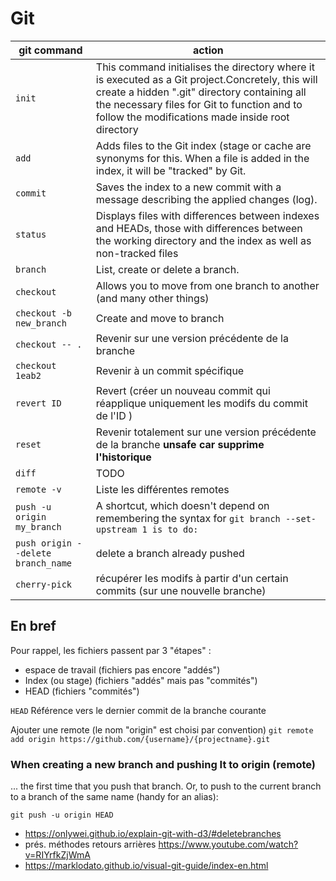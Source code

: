 # Git 

|git command|action|
|-----------------------------|--------------|
|`init`|This command initialises the directory where it is executed as a Git project.Concretely, this will create a hidden ".git" directory containing all the necessary files for Git to function and to follow the modifications made inside root directory|
|`add`|Adds files to the Git index (stage or cache are synonyms for this. When a file is added in the index, it will be "tracked" by Git.|
|`commit`| Saves the index to a new commit with a message describing the applied changes (log).|
|`status`|Displays files with differences between indexes and HEADs, those with differences between the working directory and the index as well as non-tracked files|
|`branch`|List, create or delete a branch.|
|`checkout` |Allows you to move from one branch to another (and many other things)|
|`checkout -b new_branch`   | Create and move to branch|
| `checkout -- .` | Revenir sur une version précédente de la branche|
|`checkout 1eab2` | Revenir à un commit spécifique|
|`revert ID`| Revert (créer un nouveau commit qui réapplique uniquement les modifs du commit de l'ID )|
|`reset` | Revenir totalement sur une version précédente de la branche **unsafe car supprime l'historique** |
|`diff`|TODO|
|`remote -v`| Liste les différentes remotes|
|`push -u origin my_branch`|A shortcut, which doesn't depend on remembering the syntax for `git branch --set-upstream 1 is to do:`
|`push origin --delete branch_name`| delete a branch already pushed|
|`cherry-pick`| récupérer les modifs à partir d'un certain commits (sur une nouvelle branche)|


## En bref
Pour rappel, les fichiers passent par 3 "étapes" :

- espace de travail (fichiers pas encore "addés")
- Index (ou stage) (fichiers "addés" mais pas "commités")
- HEAD (fichiers "commités")

`HEAD`
Référence vers le dernier commit de la branche courante

Ajouter une remote (le nom "origin" est choisi par convention)
`git remote add origin https://github.com/{username}/{projectname}.git`

### When creating a new branch and pushing It to origin (remote)

... the first time that you push that branch. Or, to push to the current branch to a branch of the same name (handy for an alias):
```
git push -u origin HEAD
```

* https://onlywei.github.io/explain-git-with-d3/#deletebranches
* prés. méthodes retours arrières https://www.youtube.com/watch?v=RIYrfkZjWmA
* https://marklodato.github.io/visual-git-guide/index-en.html
